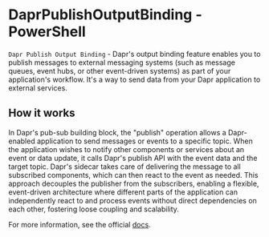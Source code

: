 # DaprPublishOutputBinding - PowerShell

`Dapr Publish Output Binding` - Dapr's output binding feature enables you to publish messages to external messaging systems (such as message queues, event hubs, or other event-driven systems) as part of your application's workflow. It's a way to send data from your Dapr application to external services.

## How it works

In Dapr's pub-sub building block, the "publish" operation allows a Dapr-enabled application to send messages or events to a specific topic. When the application wishes to notify other components or services about an event or data update, it calls Dapr's publish API with the event data and the target topic. Dapr's sidecar takes care of delivering the message to all subscribed components, which can then react to the event as needed. This approach decouples the publisher from the subscribers, enabling a flexible, event-driven architecture where different parts of the application can independently react to and process events without direct dependencies on each other, fostering loose coupling and scalability.

For more information, see the official [docs](https://aka.ms/azure-function-dapr-publish-output-binding).